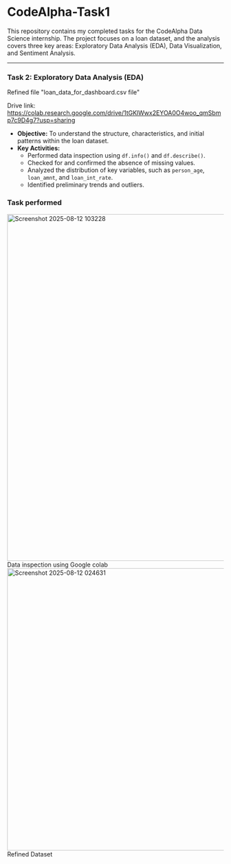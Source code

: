 # CodeAlpha-Task1

This repository contains my completed tasks for the CodeAlpha Data Science internship. The project focuses on a loan dataset, and the analysis covers three key areas: Exploratory Data Analysis (EDA), Data Visualization, and Sentiment Analysis.

---

### **Task 2: Exploratory Data Analysis (EDA)**

Refined file
"loan_data_for_dashboard.csv file"

Drive link: https://colab.research.google.com/drive/1tGKlWwx2EYOA0O4woo_qmSbmp7c9D4g7?usp=sharing

* **Objective:** To understand the structure, characteristics, and initial patterns within the loan dataset.
* **Key Activities:**
    * Performed data inspection using `df.info()` and `df.describe()`.
    * Checked for and confirmed the absence of missing values.
    * Analyzed the distribution of key variables, such as `person_age`, `loan_amnt`, and `loan_int_rate`.
    * Identified preliminary trends and outliers.

### **Task performed**
<img width="978" height="806" alt="Screenshot 2025-08-12 103228" src="https://github.com/user-attachments/assets/54b5fc19-2b95-4253-a030-3f820ff14501" />
Data inspection using Google colab



<img width="1549" height="656" alt="Screenshot 2025-08-12 024631" src="https://github.com/user-attachments/assets/b6e79368-c588-44e4-b871-04a2a313d335" />
Refined Dataset


